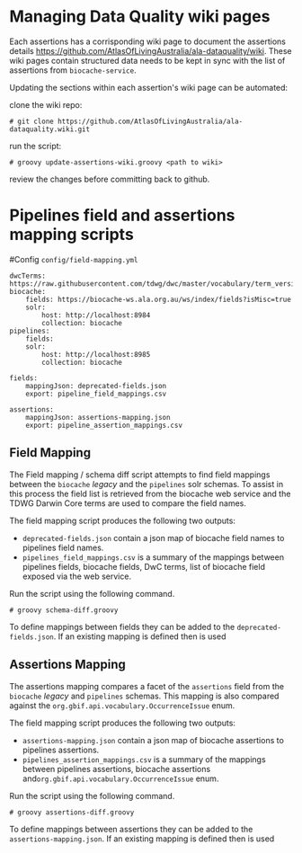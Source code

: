 # Managing Data Quality wiki pages
Each assertions has a corrisponding wiki page to document the assertions details https://github.com/AtlasOfLivingAustralia/ala-dataquality/wiki. These wiki pages contain structured data needs to be kept in sync with the list of assertions from `biocache-service`.

Updating the sections within each assertion's wiki page can be automated:

clone the wiki repo:
```
# git clone https://github.com/AtlasOfLivingAustralia/ala-dataquality.wiki.git
```

run the script:
```
# groovy update-assertions-wiki.groovy <path to wiki>
```

review the changes before committing back to github.

# Pipelines field and assertions mapping scripts

#Config 
`config/field-mapping.yml`
```
dwcTerms: https://raw.githubusercontent.com/tdwg/dwc/master/vocabulary/term_versions.csv
biocache:
    fields: https://biocache-ws.ala.org.au/ws/index/fields?isMisc=true
    solr:
        host: http://localhost:8984
        collection: biocache
pipelines:
    fields:
    solr:
        host: http://localhost:8985
        collection: biocache

fields:
    mappingJson: deprecated-fields.json
    export: pipeline_field_mappings.csv

assertions:
    mappingJson: assertions-mapping.json
    export: pipeline_assertion_mappings.csv
```

## Field Mapping
The Field mapping / schema diff script attempts to find field mappings between the `biocache` _legacy_ and the `pipelines` solr schemas.
To assist in this process the field list is retrieved from the biocache web service and the TDWG Darwin Core terms are used to compare the field names.

The field mapping script produces the following two outputs:
 - `deprecated-fields.json` contain a json map of biocache field names to pipelines field names.
 - `pipelines_field_mappings.csv` is a summary of the mappings between pipelines fields, biocache fields, DwC terms, list of biocache field exposed via the web service.

Run the script using the following command.
```
# groovy schema-diff.groovy
```

To define mappings between fields they can be added to the `deprecated-fields.json`. If an existing mapping is defined then is used

## Assertions Mapping

The assertions mapping compares a facet of the `assertions` field from the `biocache` _legacy_ and `pipelines` schemas. This mapping is also compared against the `org.gbif.api.vocabulary.OccurrenceIssue` enum. 

The field mapping script produces the following two outputs:
- `assertions-mapping.json` contain a json map of biocache assertions to pipelines assertions.
- `pipelines_assertion_mappings.csv` is a summary of the mappings between pipelines assertions, biocache assertions and`org.gbif.api.vocabulary.OccurrenceIssue` enum.

Run the script using the following command.
```
# groovy assertions-diff.groovy
```

To define mappings between assertions they can be added to the `assertions-mapping.json`. If an existing mapping is defined then is used
